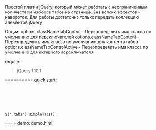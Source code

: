 Простой плагин jQuery, который может работать с неограниченным количеством
наборов табов на странице. Без всяких эффектов и наворотов.
Для работы достаточно только передать коллекцию элементов jQuery

Опции:
options.classNameTabControl - Переопределить имя класса по умолчанию для переключателей
options.classNameTabContent - Переопределить имя класса по умолчанию для контента табов
options.classNameTabControlActive - Переопределить имя класса по умолчанию для активного переключателя

require:
> jQuery 1.10.1

==========
quick start:
<code>
<script src="https://code.jquery.com/jquery-1.12.4.min.js"></script>
<script type="text/javascript" src="src/simpleTabs.js"></script>
$('.tabs').simpleTabs();
</code>

====
demo:
demo.html


